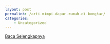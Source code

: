 ```yaml
---
layout: post
permalink: /arti-mimpi-dapur-rumah-di-bongkar/
categories:
    - Uncategorized
---
```


[Baca Selengkapnya](/08)